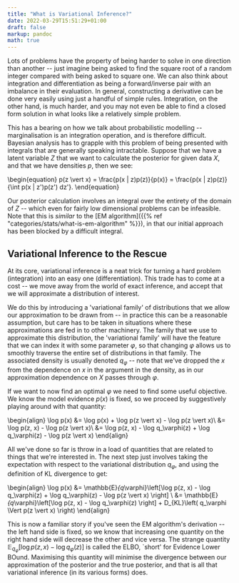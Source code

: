 ```yaml
---
title: "What is Variational Inference?"
date: 2022-03-29T15:51:29+01:00
draft: false
markup: pandoc
math: true
---
```


Lots of problems have the property of being harder to solve in one direction than another -- just imagine being asked to find the square root of a random integer compared with being asked to square one. 
We can also think about integration and differentiation as being a forward/inverse pair with an imbalance in their evaluation.
In general, constructing a derivative can be done very easily using just a handful of simple rules.
Integration, on the other hand, is much harder, and you may not even be able to find a closed form solution in what looks like a relatively simple problem.

This has a bearing on how we talk about probabilistic modelling -- marginalisation is an integration operation, and is therefore difficult.
Bayesian analysis has to grapple with this problem of being presented with integrals that are generally speaking intractable.
Suppose that we have a latent variable $Z$ that we want to calculate the posterior for given data $X$, and that we have densities $p$, then we see:

\begin{equation}
 p(z \vert x) 
 = \frac{p(x | z)p(z)}{p(x)}
 = \frac{p(x | z)p(z)}{\int p(x | z')p(z') dz'}.
\end{equation}

Our posterior calculation involves an integral over the entirety of the domain of $Z$ -- which even for fairly low dimensional problems can be infeasible.
Note that this is _similar_ to the [EM algorithm]({{% ref "categories/stats/what-is-em-algorithm" %}}), in that our initial approach has been blocked by a difficult integral.

## Variational Inference to the Rescue ##

At its core, variational inference is a neat trick for turning a hard problem (integration) into an easy one (differentiation).
This trade has to come at a cost -- we move away from the world of exact inference, and accept that we will approximate a distribution of interest.

We do this by introducing a 'variational family' of distributions that we allow our approximation to be drawn from -- in practice this can be a reasonable assumption, but care has to be taken in situations where these approximations are fed in to other machinery.
The family that we use to approximate this distribution, the 'variational family' will have the feature that we can index it with some parameter $\varphi$, so that changing $\varphi$ allows us to smoothly traverse the entire set of distributions in that family.
The associated density is usually denoted $q_{\varphi}$ -- note that we've dropped the $x$ from the dependence on $x$ in the argument in the density, as in our approximation dependence on $X$ passes through $\varphi$.

If we want to now find an optimal $\varphi$ we need to find some useful objective.
We know the model evidence $p(x)$ is fixed, so we proceed by suggestively playing around with that quantity:

\begin{align}
\log p(x) 
&= \log p(x) + \log p(z \vert x) - \log p(z \vert x)\\
&= \log p(z, x) - \log p(z \vert x)\\
&= \log p(z, x) - \log q_\varphi(z) + \log q_\varphi(z) - \log p(z \vert x)
\end{align}

All we've done so far is throw in a load of quantities that are related to things that we're interested in.
The next step just involves taking the expectation with respect to the variational distribution $q_\varphi$, and using the definition of KL divergence to get:

\begin{align}
\log p(x) 
&= \mathbb{E}_{q_\varphi}\left[\log p(z, x) - \log q_\varphi(z) + \log q_\varphi(z) - \log p(z \vert x) \right] \\
&= \mathbb{E}_{q_\varphi}\left[\log p(z, x) - \log q_\varphi(z) \right] + D_{KL}\left( q_\varphi \Vert p(z \vert x) \right)
\end{align}

This is now a familiar story if you've seen the EM algorithm's derivation -- the left hand side is fixed, so we know that increasing one quantity on the right hand side will decrease the other and vice versa.
The strange quantity $\mathbb{E}_{q_\varphi}\left[\log p(z, x) - \log q_\varphi(z) \right]$ is called the ELBO, `short' for Evidence Lower BOund.
Maximising this quantity will minimise the divergence between our approximation of the posterior and the true posterior, and that is all that variational inference (in its various forms) does.